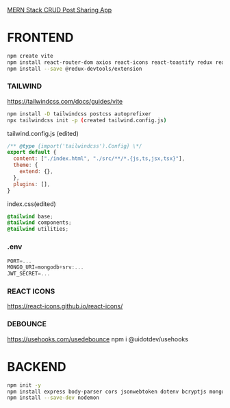 [MERN Stack CRUD Post Sharing App](https://youtu.be/0h8KQDeLLI4)


# FRONTEND

```bash
npm create vite
npm install react-router-dom axios react-icons react-toastify redux react-redux redux-thunk @reduxjs/toolkit @tanstack/react-query
npm install --save @redux-devtools/extension
```

### TAILWIND

https://tailwindcss.com/docs/guides/vite

```bash
npm install -D tailwindcss postcss autoprefixer
npx tailwindcss init -p (created tailwind.config.js)
```

tailwind.config.js (edited)

```javascript
/** @type {import('tailwindcss').Config} \*/
export default {
  content: ["./index.html", "./src/**/*.{js,ts,jsx,tsx}"],
  theme: {
    extend: {},
  },
  plugins: [],
}
```

index.css(edited)

```css
@tailwind base;
@tailwind components;
@tailwind utilities;
```

### .env

```js
PORT=...
MONGO_URI=mongodb+srv:...
JWT_SECRET=...
```

### REACT ICONS

https://react-icons.github.io/react-icons/

### DEBOUNCE

https://usehooks.com/usedebounce
npm i @uidotdev/usehooks

# BACKEND

```bash
npm init -y
npm install express body-parser cors jsonwebtoken dotenv bcryptjs mongoose
npm install --save-dev nodemon
```
